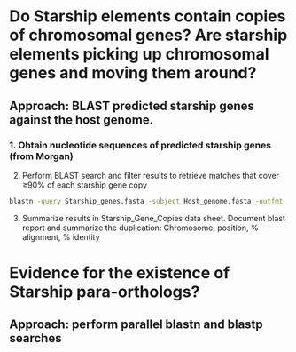 # Do Starship elements contain copies of chromosomal genes? Are starship elements picking up chromosomal genes and moving them around?
## Approach: BLAST predicted starship genes against the host genome.
### 1. Obtain nucleotide sequences of predicted starship genes (from Morgan)
2. Perform BLAST search and filter results to retrieve matches that cover ≥90% of each starship gene copy
```bash
blastn -query Starship_genes.fasta -subject Host_genome.fasta -outfmt '6 qseqid sseqid qlen pident length mismatch gapopen qstart qend sstart send evalue score' | awk '$5/$3 > 0.9' | sort -k1,1 -k4,4nr -k5,5n > Starship_gene_hits.BLAST
```
3. Summarize results in Starship_Gene_Copies data sheet. Document blast report and summarize the duplication: Chromosome, position, % alignment, % identity

# Evidence for the existence of Starship para-orthologs?
## Approach: perform parallel blastn and blastp searches
